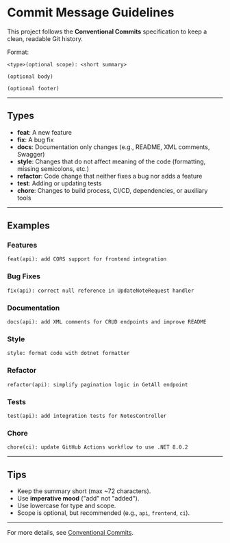 # Commit Message Guidelines

This project follows the **Conventional Commits** specification to keep a clean, readable Git history.

Format:

```
<type>(optional scope): <short summary>

(optional body)

(optional footer)
```

---

## Types

- **feat**: A new feature
- **fix**: A bug fix
- **docs**: Documentation only changes (e.g., README, XML comments, Swagger)
- **style**: Changes that do not affect meaning of the code (formatting, missing semicolons, etc.)
- **refactor**: Code change that neither fixes a bug nor adds a feature
- **test**: Adding or updating tests
- **chore**: Changes to build process, CI/CD, dependencies, or auxiliary tools

---

## Examples

### Features

```
feat(api): add CORS support for frontend integration
```

### Bug Fixes

```
fix(api): correct null reference in UpdateNoteRequest handler
```

### Documentation

```
docs(api): add XML comments for CRUD endpoints and improve README
```

### Style

```
style: format code with dotnet formatter
```

### Refactor

```
refactor(api): simplify pagination logic in GetAll endpoint
```

### Tests

```
test(api): add integration tests for NotesController
```

### Chore

```
chore(ci): update GitHub Actions workflow to use .NET 8.0.2
```

---

## Tips

- Keep the summary short (max ~72 characters).
- Use **imperative mood** ("add" not "added").
- Use lowercase for type and scope.
- Scope is optional, but recommended (e.g., `api`, `frontend`, `ci`).

---

For more details, see [Conventional Commits](https://www.conventionalcommits.org).
